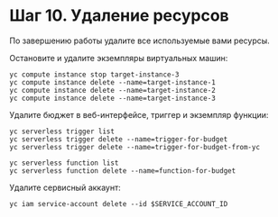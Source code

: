 # Шаг 10. Удаление ресурсов

По завершению работы удалите все используемые вами ресурсы.

Остановите и удалите экземпляры виртуальных машин:

    yc compute instance stop target-instance-3
    yc compute instance delete --name=target-instance-1
    yc compute instance delete --name=target-instance-2
    yc compute instance delete --name=target-instance-3

Удалите бюджет в веб-интерфейсе, триггер и экземпляр функции:

    yc serverless trigger list
    yc serverless trigger delete --name=trigger-for-budget
    yc serverless trigger delete --name=trigger-for-budget-from-yc

    yc serverless function list
    yc serverless function delete --name=function-for-budget

Удалите сервисный аккаунт:

    yc iam service-account delete --id $SERVICE_ACCOUNT_ID
